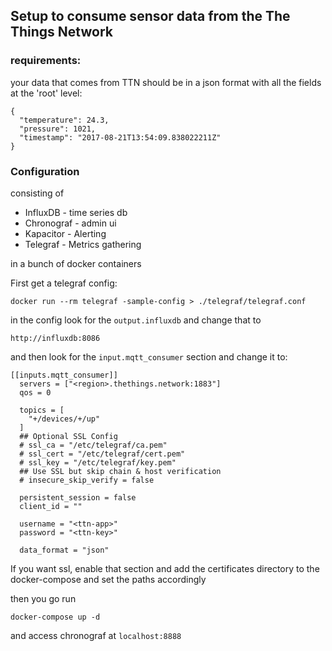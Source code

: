 ## Setup to consume sensor data from the The Things Network

### requirements:

your data that comes from TTN should be in a json format with all the fields at the 'root' level:
```
{
  "temperature": 24.3,
  "pressure": 1021,
  "timestamp": "2017-08-21T13:54:09.838022211Z"
}
```

### Configuration

consisting of

* InfluxDB - time series db
* Chronograf - admin ui
* Kapacitor - Alerting
* Telegraf - Metrics gathering 

in a bunch of docker containers

First get a telegraf config:
```
docker run --rm telegraf -sample-config > ./telegraf/telegraf.conf
```

in the config look for the `output.influxdb` and change that to 
```
http://influxdb:8086
```
and then look for the `input.mqtt_consumer` section and change it to:
```
[[inputs.mqtt_consumer]]
  servers = ["<region>.thethings.network:1883"]
  qos = 0

  topics = [
    "+/devices/+/up"
  ]
  ## Optional SSL Config
  # ssl_ca = "/etc/telegraf/ca.pem"
  # ssl_cert = "/etc/telegraf/cert.pem"
  # ssl_key = "/etc/telegraf/key.pem"
  ## Use SSL but skip chain & host verification
  # insecure_skip_verify = false

  persistent_session = false
  client_id = ""

  username = "<ttn-app>"
  password = "<ttn-key>"

  data_format = "json"
```
If you want ssl, enable that section and add the certificates directory to the docker-compose and set the paths accordingly

then you go run
```
docker-compose up -d
```
and access chronograf at `localhost:8888`

